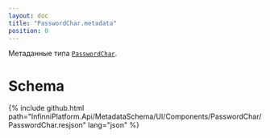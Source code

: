 ```yaml
---
layout: doc
title: "PasswordChar.metadata"
position: 0
---
```


Метаданные типа [`PasswordChar`](../).

# Schema

{% include github.html path="InfinniPlatform.Api/MetadataSchema/UI/Components/PasswordChar/PasswordChar.resjson" lang="json" %}
